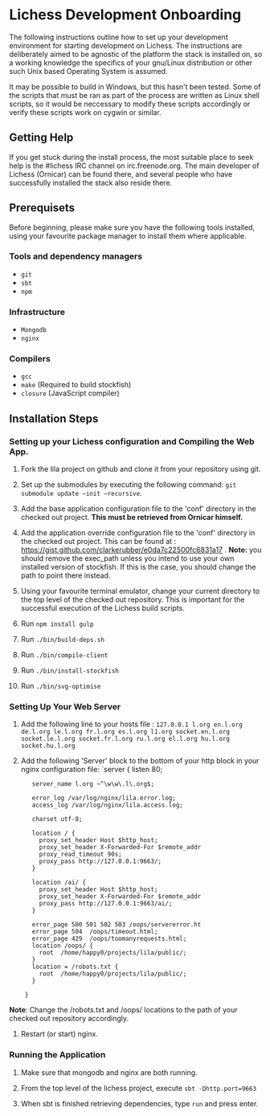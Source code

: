 # Lichess Development Onboarding

The following instructions outline how to set up your development environment for starting development on Lichess. The instructions are deliberately aimed to be agnostic of the platform the stack is installed on, so a working knowledge the specifics of your gnu/Linux distribution or other such Unix based Operating System is assumed. 

It may be possible to build in Windows, but this hasn't been tested. Some of the scripts that must be ran as part of the process are written as Linux shell scripts, so it would be neccessary to modify these scripts accordingly or verify these scripts work on cygwin or similar.

## Getting Help
If you get stuck during the install process, the most suitable place to seek help is the #lichess IRC channel on irc.freenode.org. The main developer of Lichess (Ornicar) can be found there, and several people who have successfully installed the stack also reside there.

## Prerequisets

Before beginning, please make sure you have the following tools installed, using your favourite package manager to install them where applicable.

### Tools and dependency managers
* `git`
* `sbt`
* `npm`

### Infrastructure
* `Mongodb`
* `nginx`

### Compilers
* `gcc` 
* `make` (Required to build stockfish)
* `closure` (JavaScript compiler)

## Installation Steps
### Setting up your Lichess configuration and Compiling the Web App.
1. Fork the lila project on github and clone it from your repository using git.

1. Set up the submodules by executing the following command: `git submodule update –init –recursive`.

1. Add the base application configuration file to the 'conf' directory in the checked out project. **This must be retrieved from Ornicar himself.**

1. Add the application override configuration file to the 'conf' directory in the checked out project. This can be found at : https://gist.github.com/clarkerubber/e0da7c22500fc6831a17 . **Note:** you should remove the exec_path unless you intend to use your own installed version of stockfish. If this is the case, you should change the path to point there instead.

1. Using your favourite terminal emulator, change your current directory to the top level of the checked out repository. This is important for the successful execution of the Lichess build scripts.

1. Run `npm install gulp`

1. Run `./bin/build-deps.sh`

1. Run `./bin/compile-client`

1. Run `./bin/install-stockfish`

1. Run `./bin/svg-optimise`

### Setting Up Your Web Server

1. Add the following line to your hosts file :
`127.0.0.1 l.org en.l.org de.l.org le.l.org fr.l.org es.l.org l1.org socket.en.l.org socket.le.l.org socket.fr.l.org ru.l.org el.l.org hu.l.org socket.hu.l.org`

1. Add the following 'Server' block to the bottom of your http block in your nginx configuration file: 
`server {
          listen 80;

          server_name l.org ~^\w\w\.l\.org$;

          error_log /var/log/nginx/lila.error.log;
          access_log /var/log/nginx/lila.access.log;

          charset utf-8;

          location / {
            proxy_set_header Host $http_host;
            proxy_set_header X-Forwarded-For $remote_addr
            proxy_read_timeout 90s;
            proxy_pass http://127.0.0.1:9663/;
          }

          location /ai/ {
            proxy_set_header Host $http_host;
            proxy_set_header X-Forwarded-For $remote_addr
            proxy_pass http://127.0.0.1:9663/ai/;
          }

          error_page 500 501 502 503 /oops/servererror.ht
          error_page 504  /oops/timeout.html;
          error_page 429  /oops/toomanyrequests.html;
          location /oops/ {
            root  /home/happy0/projects/lila/public/;
          }
          location = /robots.txt {
            root  /home/happy0/projects/lila/public/;
          }

        }

**Note**: Change the /robots.txt and /oops/ locations to the path of your checked out repository accordingly.

1. Restart (or start) nginx.

### Running the Application

1. Make sure that mongodb and nginx are both running.

1. From the top level of the lichess project, execute `sbt -Dhttp.port=9663`

1. When sbt is finished retrieving dependencies, type `run` and press enter.
 
